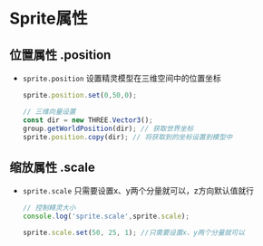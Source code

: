 # Sprite属性

## 位置属性 .position

+ `sprite.position` 设置精灵模型在三维空间中的位置坐标

  ```js
  sprite.position.set(0,50,0);
  ```

  ```js
  // 三维向量设置
  const dir = new THREE.Vector3();
  group.getWorldPosition(dir); // 获取世界坐标
  sprite.position.copy(dir); // 将获取到的坐标设置到模型中
  ```

## 缩放属性 .scale

+ `sprite.scale` 只需要设置x、y两个分量就可以，z方向默认值就行

  ```js
  // 控制精灵大小
  console.log('sprite.scale',sprite.scale);

  sprite.scale.set(50, 25, 1); //只需要设置x、y两个分量就可以
  ```
